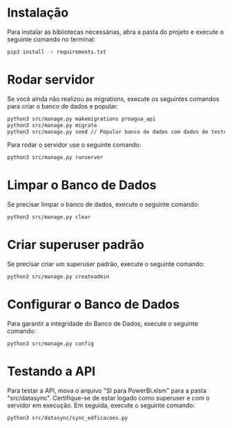 # Instalação
Para instalar as bibliotecas necessárias, abra a pasta do projeto e execute o seguinte comando no terminal:

```sh
pip3 install -r requirements.txt
```

# Rodar servidor
Se você ainda não realizou as migrations, execute os seguintes comandos para criar o banco de dados e popular:
```sh
python3 src/manage.py makemigrations proagua_api
python3 src/manage.py migrate
python3 src/manage.py seed // Popular banco de dados com dados de teste
```

Para rodar o servidor use o seguinte comando:
```sh
python3 src/manage.py runserver
```

# Limpar o Banco de Dados
Se precisar limpar o banco de dados, execute o seguinte comando:
```sh
python3 src/manage.py clear
```

# Criar superuser padrão
Se precisar criar um superuser padrão, execute o seguinte comando:
```sh
python3 src/manage.py createadmin
```

# Configurar o Banco de Dados
Para garantir a integridade do Banco de Dados, execute o seguinte comando:
```sh
python3 src/manage.py config
```

# Testando a API
Para testar a API, mova o arquivo "SI para PowerBi.xlsm" para a pasta "src/datasync". Certifique-se de estar logado como superuser e com o servidor em execução. Em seguida, execute o seguinte comando:
```sh
python3 src/datasync/sync_edficacoes.py
```